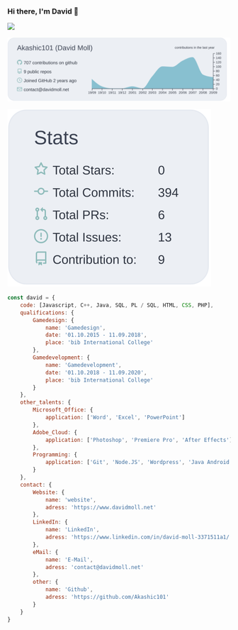 
### Hi there, I'm David 👋
[![](https://i.imgur.com/9VeEtSR.png)](https://davidmoll.net)

[![](https://raw.githubusercontent.com/Akashic101/Akashic101/master/profile-summary-card-output/nord_bright/0-profile-details.svg)](https://github.com/vn7n24fzkq/github-profile-summary-cards)

[![](https://raw.githubusercontent.com/Akashic101/Akashic101/master/profile-summary-card-output/nord_bright/3-stats.svg)](https://github.com/vn7n24fzkq/github-profile-summary-cards)


```javascript
const david = {
    code: [Javascript, C++, Java, SQL, PL / SQL, HTML, CSS, PHP],
    qualifications: {
        Gamedesign: {
            name: 'Gamedesign',
            date: '01.10.2015 - 11.09.2018',
            place: 'bib International College'
        },
        Gamedevelopment: {
            name: 'Gamedevelopment',
            date: '01.10.2018 - 11.09.2020',
            place: 'bib International College'
        }
    },
    other_talents: {
        Microsoft_Office: {
            application: ['Word', 'Excel', 'PowerPoint']
        },
        Adobe_Cloud: {
            application: ['Photoshop', 'Premiere Pro', 'After Effects']
        },
        Programming: {
            application: ['Git', 'Node.JS', 'Wordpress', 'Java Android']
        }
    },
    contact: {
        Website: {
            name: 'website',
            adress: 'https://www.davidmoll.net'
        },
        LinkedIn: {
            name: 'LinkedIn',
            adress: 'https://www.linkedin.com/in/david-moll-3371511a1/'
        },
        eMail: {
            name: 'E-Mail',
            adress: 'contact@davidmoll.net'
        },
        other: {
            name: 'Github',
            adress: 'https://github.com/Akashic101'
        }
    }
}
```
